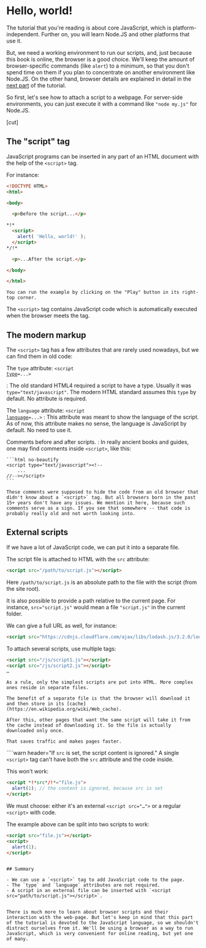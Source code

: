 # Hello, world!

The tutorial that you're reading is about core JavaScript, which is platform-independent. Further on, you will learn Node.JS and other platforms that use it.

But, we need a working environment to run our scripts, and, just because this book is online, the browser is a good choice. We'll keep the amount of browser-specific commands (like `alert`) to a minimum, so that you don't spend time on them if you plan to concentrate on another environment like Node.JS. On the other hand, browser details are explained in detail in the [next part](/ui) of the tutorial.

So first, let's see how to attach a script to a webpage. For server-side environments, you can just execute it with a command like `"node my.js"` for Node.JS.


[cut]

## The "script" tag

JavaScript programs can be inserted in any part of an HTML document with the help of the `<script>` tag.

For instance:

```html run height=100
<!DOCTYPE HTML>
<html>

<body>

  <p>Before the script...</p>

*!*
  <script>
    alert( 'Hello, world!' );
  </script>
*/!*

  <p>...After the script.</p>

</body>

</html>
```

```online
You can run the example by clicking on the "Play" button in its right-top corner.
```

The `<script>` tag contains JavaScript code which is automatically executed when the browser meets the tag.


## The modern markup

The `<script>` tag has a few attributes that are rarely used nowadays, but we can find them in old code:

 The `type` attribute: <code>&lt;script <u>type</u>=...&gt;</code>

 : The old standard HTML4 required a script to have a type. Usually it was `type="text/javascript"`. The modern HTML standard assumes this `type` by default. No attribute is required.

 The `language` attribute: <code>&lt;script <u>language</u>=...&gt;</code>
  : This attribute was meant to show the language of the script. As of now, this attribute makes no sense, the language is JavaScript by default. No need to use it.

Comments before and after scripts.
: In really ancient books and guides, one may find comments inside `<script>`, like this:

    ```html no-beautify
    <script type="text/javascript"><!--
        ...
    //--></script>
    ```

    These comments were supposed to hide the code from an old browser that didn't know about a `<script>` tag. But all browsers born in the past 15+ years don't have any issues. We mention it here, because such comments serve as a sign. If you see that somewhere -- that code is probably really old and not worth looking into.


## External scripts

If we have a lot of JavaScript code, we can put it into a separate file.

The script file is attached to HTML with the `src` attribute:

```html
<script src="/path/to/script.js"></script>
```

Here `/path/to/script.js` is an absolute path to the file with the script (from the site root).

It is also possible to provide a path relative to the current page. For instance, `src="script.js"` would mean a file `"script.js"` in the current folder.

We can give a full URL as well, for instance:

```html
<script src="https://cdnjs.cloudflare.com/ajax/libs/lodash.js/3.2.0/lodash.js"></script>
```

To attach several scripts, use multiple tags:

```html
<script src="/js/script1.js"></script>
<script src="/js/script2.js"></script>
…
```

```smart
As a rule, only the simplest scripts are put into HTML. More complex ones reside in separate files.

The benefit of a separate file is that the browser will download it and then store in its [cache](https://en.wikipedia.org/wiki/Web_cache).

After this, other pages that want the same script will take it from the cache instead of downloading it. So the file is actually downloaded only once.

That saves traffic and makes pages faster.
```

````warn header="If `src` is set, the script content is ignored."
A single `<script>` tag can't have both the `src` attribute and the code inside.

This won't work:

```html
<script *!*src*/!*="file.js">
  alert(1); // the content is ignored, because src is set
</script>
```

We must choose: either it's an external `<script src="…">` or a regular `<script>` with code.

The example above can be split into two scripts to work:

```html
<script src="file.js"></script>
<script>
  alert(1);
</script>
```
````

## Summary

- We can use a `<script>` tag to add JavaScript code to the page.
- The `type` and `language` attributes are not required.
- A script in an external file can be inserted with `<script src="path/to/script.js"></script>`.


There is much more to learn about browser scripts and their interaction with the web-page. But let's keep in mind that this part of the tutorial is devoted to the JavaScript language, so we shouldn't distract ourselves from it. We'll be using a browser as a way to run JavaScript, which is very convenient for online reading, but yet one of many.
